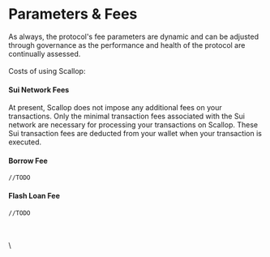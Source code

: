 # Parameters & Fees

As always, the protocol's fee parameters are dynamic and can be adjusted through governance as the performance and health of the protocol are continually assessed. \
\
Costs of using Scallop:

#### Sui Network Fees

&#x20;At present, Scallop does not impose any additional fees on your transactions. Only the minimal transaction fees associated with the Sui network are necessary for processing your transactions on Scallop. These Sui transaction fees are deducted from your wallet when your transaction is executed.&#x20;

#### Borrow Fee

`//TODO`

#### Flash Loan Fee

`//TODO`

\
\
\
